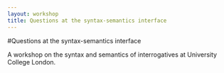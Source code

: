 ```yaml
---
layout: workshop
title: Questions at the syntax-semantics interface
---
```

#Questions at the syntax-semantics interface

A workshop on the syntax and semantics of interrogatives
at University College London.
